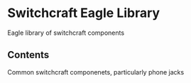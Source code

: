 # Switchcraft Eagle Library
Eagle library of switchcraft components
## Contents
Common switchcraft componenets, particularly phone jacks
